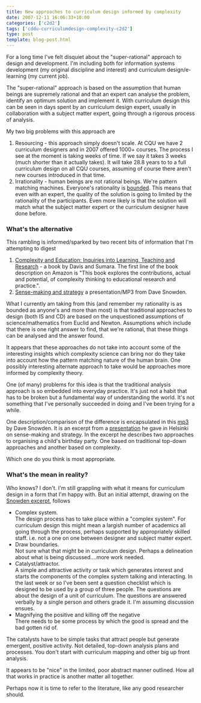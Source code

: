 ```yaml
---
title: New approaches to curriculum design informed by complexity
date: 2007-12-11 16:06:33+10:00
categories: ['c2d2']
tags: ['cddu-curriculumdesign-complexity-c2d2']
type: post
template: blog-post.html
---
```

For a long time I've felt disquiet about the "super-rational" approach to design and development. I'm including both for information systems development (my original discipline and interest) and curriculum design/e-learning (my current job).

The "super-rational" approach is based on the assumption that human beings are supremely rational and that an expert can analyse the problem, identify an optimum solution and implement it. With curriculum design this can be seen in days spent by an curriculum design expert, usually in collaboration with a subject matter expert, going through a rigorous process of analysis.

My two big problems with this approach are

1. Resourcing - this approach simply doesn't scale. At CQU we have 2 curriculum designers and in 2007 offered 1000+ courses. The process I see at the moment is taking weeks of time. If we say it takes 3 weeks (much shorter than it actually takes). It will take 28.8 years to to a full curriculum design on all CQU courses, assuming of course there aren't new courses introduced in that time.
2. Irrationality - human beings are not rational beings. We're pattern matching machines. Everyone's rationality is [bounded](http://en.wikipedia.org/wiki/Bounded_rationality). This means that even with an expert, the quality of the solution is going to limited by the rationality of the participants. Even more likely is that the solution will match what the subject matter expert or the curriculum designer have done before.

### What's the alternative

This rambling is informed/sparked by two recent bits of information that I'm attempting to digest

1. [Complexity and Education: Inquiries into Learning, Teaching and Research](http://www.amazon.com/gp/product/0805859357) - a book by Davis and Sumara. The first line of the book description on Amazon is "This book explores the contributions, actual and potential, of complexity thinking to educational research and practice.".
2. [Sense-making and strategy](http://www.cognitive-edge.com/presentationdetails.php?presentationid=17) a presentation/MP3 from Dave Snowden.

What I currently am taking from this (and remember my rationality is as bounded as anyone's and more than most) is that traditional approaches to design (both IS and CD) are based on the unquestioned assumptions of science/mathematics from Euclid and Newton. Assumptions which include that there is one right answer to find, that we're rational, that these things can be analysed and the answer found.

It appears that these approaches do not take into account some of the interesting insights which complexity science can bring nor do they take into account how the pattern matching nature of the human brain. One possibly interesting alternate approach to take would be approaches more informed by complexity theory.

One (of many) problems for this idea is that the traditional analysis approach is so embedded into everyday practice. It's just not a habit that has to be broken but a fundamental way of understanding the world. It's not something that I've personally succeeded in doing and I've been trying for a while.

One description/comparison of the difference is encapsulated in this [mp3](http://cq-pan.cqu.edu.au/david-jones/snowden.mp3) by Dave Snowden. It is an excerpt from a [presentation](http://www.cognitive-edge.com/presentationdetails.php?presentationid=17) he gave in Helsinki on sense-making and strategy. In the excerpt he describes two approaches to organising a child's birthday party. One based on traditional top-down approaches and another based on complexity.

Which one do you think is most appropriate.

### What's the mean in reality?

Who knows? I don't. I'm still grappling with what it means for curriculum design in a form that I'm happy with. But an initial attempt, drawing on the [Snowden excerpt](/snowden.mp3), follows

- Complex system.  
    The design process has to take place within a "complex system". For curriculum design this might mean a largish number of academics all going through the process, perhaps supported by appropriately skilled staff. i.e. not a one on one between designer and subject matter expert.
- Draw boundaries.  
    Not sure what that might be in curriculum design. Perhaps a delineation about what is being discussed....more work needed.
- Catalyst/attractor.  
    A simple and attractive activity or task which generates interest and starts the components of the complex system talking and interacting. In the last week or so I've been sent a question checklist which is designed to be used by a group of three people. The questions are about the design of a unit of curriculum. The questions are answered verbally by a single person and others grade it. I'm assuming discussion ensues.
- Magnifying the positive and killing off the negative  
    There needs to be some process by which the good is spread and the bad gotten rid of.

The catalysts have to be simple tasks that attract people but generate emergent, positive activity. Not detailed, top-down analysis plans and processes. You don't start with curriculum mapping and other big up front analysis.

It appears to be "nice" in the limited, poor abstract manner outlined. How all that works in practice is another matter all together.

Perhaps now it is time to refer to the literature, like any good researcher should.